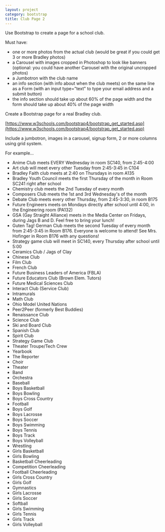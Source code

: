 ```yaml
---
layout: project
category: bootstrap
title: Club Page 2
---
```


Use Bootstrap to create a page for a school club.

Must have:

- one or more photos from the actual club (would be great if you could get 3 or more Bradley photos)
- a Carousel with images cropped in Photoshop to look like banners (optional: you could have another Carousel with the original uncropped photos)
- a Jumbotron with the club name
- an info section (with info about when the club meets) on the same line as a Form (with an input type="text" to type your email address and a submit button)
- the info section should take up about 60% of the page width and the form should take up about 40% of the page width


Create a Bootstrap page for a real Bradley club.

[https://www.w3schools.com/bootstrap4/bootstrap_get_started.asp](https://www.w3schools.com/bootstrap4/bootstrap_get_started.asp)

Include a jumbotron, images in a carousel, signup form, 2 or more columns using grid system.

For example...
- Anime Club meets EVERY Wednesday in room SC140, from 2:45-4:00
- Art club will meet every other Tuesday from 2:45-3:45 in C104
- Bradley Faith club meets at 2:40 on Thursdays in room A135
- Bradley Youth Council meets the first Thursday of the month in Room SC241 right after school
- Chemistry club meets the 2nd Tuesday of every month
- Composers Club meets the 1st and 3rd Wednesday's of the month
- Debate Club meets every other Thursday, from 2:45-3:30, in room B175
- Future Engineers meets on Mondays directly after school until 4:00, in the Engineering room (PA132)
- GSA (Gay Straight Alliance) meets in the Media Center on Fridays, during Jags B and D. Feel free to bring your lunch!
- Guten Tag! German Club meets the second Tuesday of every month from 2:45-3:45 in Room B176. Everyone is welcome to attend! See Mrs. Hofinger in Room B176 with any questions!
- Strategy game club will meet in SC140, every Thursday after school until 5:00
- Ceramics Club / Jags of Clay
- Chinese Club
- Film Club
- French Club
- Future Business Leaders of America (FBLA)
- Future Educators Club (Brown Elem. Tutors)
- Future Medical Sciences Club
- Interact Club (Service Club)
- Intramurals
- Math Club
- Ohio Model United Nations
- Peer2Peer (formerly Best Buddies)
- Renaissance Club
- Science Club
- Ski and Board Club
- Spanish Club
- Spirit Club
- Strategy Game Club
- Theater Troupe/Tech Crew
- Yearbook
- The Reporter
- Choir
- Theater
- Band
- Orchestra
- Baseball
- Boys Basketball
- Boys Bowling
- Boys Cross Country
- Football
- Boys Golf
- Boys Lacrosse
- Boys Soccer
- Boys Swimming
- Boys Tennis
- Boys Track
- Boys Volleyball
- Wrestling
- Girls Basketball
- Girls Bowling
- Basketball Cheerleading
- Competition Cheerleading
- Football Cheerleading
- Girls Cross Country
- Girls Golf
- Gymnastics
- Girls Lacrosse
- Girls Soccer
- Softball
- Girls Swimming
- Girls Tennis
- Girls Track
- Girls Volleyball
